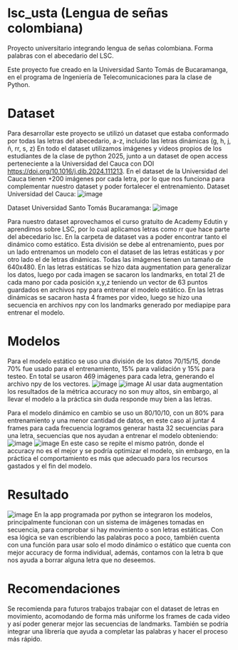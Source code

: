 # lsc_usta (Lengua de señas colombiana)
Proyecto universitario integrando lengua de señas colombiana. Forma palabras con el abecedario del LSC.

Este proyecto fue creado en la Universidad Santo Tomás de Bucaramanga, en el programa de Ingeniería de Telecomunicaciones para la clase de Python.

# Dataset
Para desarrollar este proyecto se utilizó un dataset que estaba conformado por todas las letras del abecedario, a-z, incluido las letras dinámicas (g, h, j, ñ, rr, s, z)
En todo el dataset utilizamos imágenes y videos propios de los estudiantes de la clase de python 2025, junto a un dataset de open access perteneciente a la Universidad del Cauca con DOI https://doi.org/10.1016/j.dib.2024.111213. En el dataset de la Universidad del Cauca tienen +200 imágenes por cada letra, por lo que nos funciona para complementar nuestro dataset y poder fortalecer el entrenamiento. 
Dataset Universidad del Cauca: ![image](https://github.com/user-attachments/assets/9336cfe8-586f-4a35-8adb-f4a6fd369eae)

Dataset Universidad Santo Tomás Bucaramanga: ![image](https://github.com/user-attachments/assets/5120544a-ac5b-45d6-9f37-866ea1fbffa9)

Para nuestro dataset aprovechamos el curso gratuito de Academy Edutin y aprendimos sobre LSC, por lo cual aplicamos letras como rr que hace parte del abecedario lsc.
En la carpeta de dataset vas a poder encontrar tanto el dinámico como estático. Esta división se debe al entrenamiento, pues por un lado entrenamos un modelo con el dataset de las letras estáticas y por otro lado el de letras dinámicas.
Todas las imágenes tienen un tamaño de 640x480.
En las letras estáticas se hizo data augmentation para generalizar los datos, luego por cada imagen se sacaron los landmarks, en total 21 de cada mano por cada posición x,y,z teniendo un vector de 63 puntos guardados en archivos npy para entrenar el modelo estático.
En las letras dinámicas se sacaron hasta 4 frames por video, luego se hizo una secuencia en archivos npy con los landmarks generado por mediapipe para entrenar el modelo.

# Modelos
Para el modelo estático se uso una división de los datos 70/15/15, donde 70% fue usado para el entrenamiento, 15% para validación y 15% para testeo. En total se usaron 469 imágenes para cada letra, generando el archivo npy de los vectores. 
![image](https://github.com/user-attachments/assets/f2756d18-729d-4221-9ba1-cb493f8025d3)
![image](https://github.com/user-attachments/assets/b81fd7c6-efac-4ff3-b12c-7dd2b6eeea25)
Al usar data augmentation los resultados de la métrica accuracy no son muy altos, sin embargo, al llevar el modelo a la práctica sin duda responde muy bien a las letras.

Para el modelo dinámico en cambio se uso un 80/10/10, con un 80% para entrenamiento y una menor cantidad de datos, en este caso al juntar 4 frames para cada frecuencia logramos generar hasta 32 secuencias para una letra, secuencias que nos ayudan a entrenar el modelo obteniendo:
![image](https://github.com/user-attachments/assets/de7c7454-430c-4eab-8d45-469ff17e7bfc)
![image](https://github.com/user-attachments/assets/7372a7b3-5e2b-4b5a-a09a-58b533a278c7)
En este caso se repite el mismo patrón, donde el accuracy no es el mejor y se podría optimizar el modelo, sin embargo, en la práctica el comportamiento es más que adecuado para los recursos gastados y el fin del modelo.

# Resultado
![image](https://github.com/user-attachments/assets/9db892ae-9183-4327-8f77-4fa9ff694b03)
En la app programada por python se integraron los modelos, principalmente funcionan con un sistema de imágenes tomadas en secuencia, para comprobar si hay movimiento o son letras estáticas. Con esa lógica se van escribiendo las palabras poco a poco, también cuenta con una función para usar solo el modo dinámico o estático que cuenta con mejor accuracy de forma individual, además, contamos con la letra b que nos ayuda a borrar alguna letra que no deseemos.

# Recomendaciones
Se recomienda para futuros trabajos trabajar con el dataset de letras en movimiento, acomodando de forma más uniforme los frames de cada video y así poder generar mejor las secuencias de landmarks. También se podría integrar una librería que ayuda a completar las palabras y hacer el proceso más rápido.
